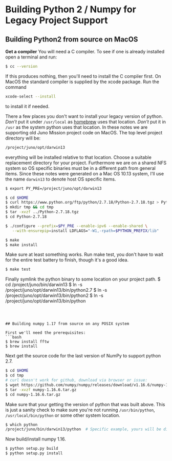 # Building Python 2 / Numpy for Legacy Project Support

## Building Python2 from source on MacOS


**Get a compiler**
You will need a C compiler.  To see if one is already installed open a terminal
and run:
```bash
$ cc --version
```
If this produces nothing, then you'll need to install the C compiler first.  On
MacOS the standard compiler is supplied by the xcode package.  Run the command
```bash
xcode-select --install
```
to install it if needed.

There a few places you don't want to install your legacy version of python.
*Don't* put it under `/usr/local` as [homebrew](https://brew.sh/) uses that
location.  *Don't* put it in `/usr` as the system python uses that location.
In these notes we are supporting old Juno Mission project code on MacOS.
The top level project directory will be:

```bash
/project/juno/opt/darwin13
```

everything will be installed relative to that location.  Choose a suitable 
replacement directory for your project.  Furthermore we are on a shared NFS
system so OS specific binaries must be in a different path from general items.
Since these notes were generated on a Mac OS 10.13 system, I'll use the name
`darwin13` to denote host OS specific items.

```bash
$ export PY_PRE=/project/juno/opt/darwin13

$ cd $HOME
$ curl https://www.python.org/ftp/python/2.7.18/Python-2.7.18.tgz > Python-2.7.18.tgz
$ mkdir tmp && cd tmp
$ tar -xvzf ../Python-2.7.18.tgz
$ cd Python-2.7.18

$ ./configure --prefix=$PY_PRE --enable-ipv6 --enable-shared \
   --with-ensurepip=install LDFLAGS="-W1,-rpath=$PYTHON_PREFIX/lib"

$ make
$ make install
```
Make sure at least something works.  Run make test, you don't have to wait
for the entire test battery to finish, though it's a good idea.

```bash
$ make test
```
Finally symlink the python binary to some location on your project path.
$ cd /project/juno/bin/darwin13
$ ln -s /project/juno/opt/darwin13/bin/python2.7
$ ln -s /project/juno/opt/darwin13/bin/python2
$ ln -s /project/juno/opt/darwin13/bin/python
```



## Building numpy 1.17 from source on any POSIX system

First we'll need the prerequisites:
```bash
$ brew install fftw
$ brew install 
```

Next get the source code for the last version of NumPy to support python 2.7.
```bash
$ cd $HOME
$ cd tmp
# curl doesn't work for github, download via browser or issue:
$ wget https://github.com/numpy/numpy/releases/download/v1.16.6/numpy-1.16.6.tar.gz
$ tar -xvzf numpy-1.16.6.tar.gz
$ cd numpy-1.16.6.tar.gz
```

Make sure that your getting the version of python that was built above. This is
just a sanity check to make sure you're not running `/usr/bin/python`,
`/usr/local/bin/python` or some other system location.  

```bash
$ which python
/project/juno/bin/darwin13/python  # Specific example, yours will be different
```

Now build/install numpy 1.16.
```bash
$ python setup.py build
$ python setup.py install
```



